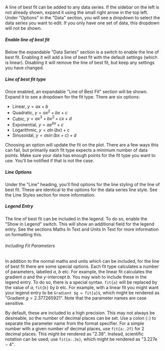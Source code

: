 A line of best fit can be added to any data series. If the sidebar on the left is not already shown, expand it using the small right arrow in the top left. Under "Options" in the "Data" section, you will see a dropdown to select the data series you want to edit. If you only have one set of data, this dropdown will not be shown.

##### Enable line of best fit

Below the expandable "Data Series" section is a switch to enable the line of best fit. Enabling it will add a line of best fit with the default settings (which is linear). Disabling it will remove the line of best fit, but keep any settings you have changed.

##### Line of best fit type

Once enabled, an expandable "Line of Best Fit" section will be shown. Expand it to see a dropdown for the fit type. There are six options:
- Linear, $y = a x + b$
- Quadratic, $y = a x^2 + b x + c$
- Cubic, $y = a x^3 + b x^2 + c x + d$
- Exponential, $y = a e^{b x} + c$
- Logarithmic, $y = a \ln(b x) + c$
- Sinusoidal, $y = a \sin(b x + c) + d$

Choosing an option will update the fit on the plot. There are a few ways this can fail, but primarily each fit type expects a minimum number of data points. Make sure your data has enough points for the fit type you want to use. You'll be notified if that is not the case.

##### Line Options

Under the "Line" heading, you'll find options for the line styling of the line of best fit. These are identical to the options for the data series line style. See the Line Styles section for more information.

##### Legend Entry

The line of best fit can be included in the legend. To do so, enable the "Show in Legend" switch. This will show an additional field for the legend entry. See the sections Maths In Text and Units In Text for more information on formatting this.

###### Including Fit Parameters

In addition to the normal maths and units which can be included, for the line of best fit there are some special options. Each fit type calculates a number of parameters, labelled $a$, $b$ etc. For example, the linear fit calculates the gradient $a$ and the $y$-intercept $b$. You may wish to include these in the legend entry. To do so, there is a special syntax. `fit{a}` will be replaced by the value of $a$, `fit{b}` by $b$ etc. For example, with a linear fit you might want your legend entry to be `Gradient $g = fit{a}$`, which might be rendered as "Gradient $g = 2.377265921$". Note that the parameter names are case sensitive.

By default, these are included to a high precision. This may not always be desireable, so the number of decimal places can be set. Use a colon (`:`) to separate the parameter name from the format specifier. For a simple number with a given number of decimal places, use `fit{a:.2f}` for $2$ decimal places. This might be rendered as "$2.38$". Instead, scientific notation can be used; use `fit{a:.3e}`, which might be rendered as "$3.227\text{e}-4$".